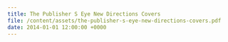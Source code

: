 ```yaml
---
title: The Publisher S Eye New Directions Covers
file: /content/assets/the-publisher-s-eye-new-directions-covers.pdf
date: 2014-01-01 12:00:00 +0000
---
```

